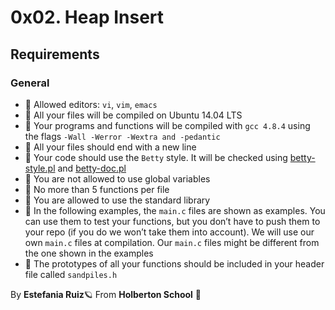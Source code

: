 # 0x02. Heap Insert
## Requirements
### General
- 🚩 Allowed editors: `vi`, `vim`, `emacs`
- 🚩 All your files will be compiled on Ubuntu 14.04 LTS
- 🚩 Your programs and functions will be compiled with `gcc 4.8.4` using the flags `-Wall -Werror -Wextra and -pedantic`
- 🚩 All your files should end with a new line
- 🚩 Your code should use the `Betty` style. It will be checked using [betty-style.pl](https://github.com/holbertonschool/Betty/blob/master/betty-style.pl) and [betty-doc.pl](https://github.com/holbertonschool/Betty/blob/master/betty-doc.pl)
- 🚩 You are not allowed to use global variables
- 🚩 No more than 5 functions per file
- 🚩 You are allowed to use the standard library
- 🚩 In the following examples, the `main.c` files are shown as examples. You can use them to test your functions, but you don’t have to push them to your repo (if you do we won’t take them into account). We will use our own `main.c` files at compilation. Our `main.c` files might be different from the one shown in the examples
- 🚩 The prototypes of all your functions should be included in your header file called `sandpiles.h`


By **Estefania Ruiz**🪐 From **Holberton School** 🦌